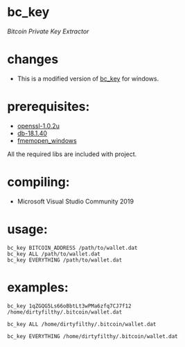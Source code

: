 # bc_key
_Bitcoin Private Key Extractor_

# changes
- This is a modified version of [bc_key](https://github.com/halfinney/bc_key.git) for windows.

# prerequisites:

- [openssl-1.0.2u](https://ftp.openssl.org/source/old/1.0.2/)
- [db-18.1.40](https://www.oracle.com/database/technologies/related/berkeleydb-downloads.html)
- [fmemopen_windows](https://github.com/Arryboom/fmemopen_windows.git)

All the required libs are included with project.
# compiling:

- Microsoft Visual Studio Community 2019 

# usage:
```
bc_key BITCOIN_ADDRESS /path/to/wallet.dat
bc_key ALL /path/to/wallet.dat
bc_key EVERYTHING /path/to/wallet.dat
```

# examples:
```
bc_key 1qZGQG5Ls66oBbtLt3wPMa6zfq7CJ7f12 /home/dirtyfilthy/.bitcoin/wallet.dat

bc_key ALL /home/dirtyfilthy/.bitcoin/wallet.dat

bc_key EVERYTHING /home/dirtyfilthy/.bitcoin/wallet.dat
```